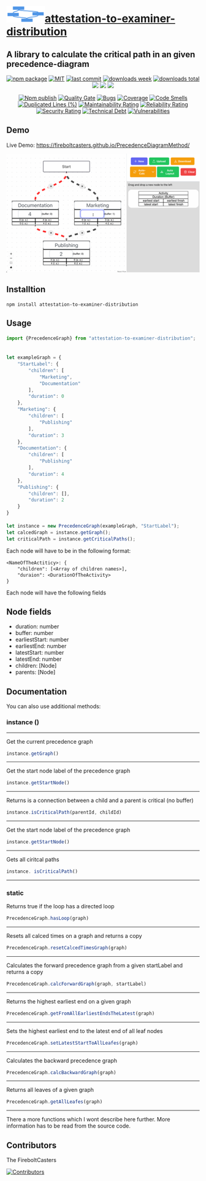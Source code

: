 <h1><a href="https://github.com/FireboltCasters/AttestationToExaminerDistribution"><img src="https://raw.githubusercontent.com/FireboltCasters/AttestationToExaminerDistribution/main/icon.png" width="100" heigth="100" /></a><a href="https://github.com/FireboltCasters/AttestationToExaminerDistribution">attestation-to-examiner-distribution</a></h1><h2>A library to calculate the critical path in an given precedence-diagram</h2>

<p align="center">
  <a href="https://badge.fury.io/js/attestation-to-examiner-distribution.svg"><img src="https://badge.fury.io/js/attestation-to-examiner-distribution.svg" alt="npm package" /></a>
  <a href="https://img.shields.io/github/license/FireboltCasters/PrecedenceDiagramMethod"><img src="https://img.shields.io/github/license/FireboltCasters/PrecedenceDiagramMethod" alt="MIT" /></a>
  <a href="https://img.shields.io/github/last-commit/FireboltCasters/PrecedenceDiagramMethod?logo=git"><img src="https://img.shields.io/github/last-commit/FireboltCasters/PrecedenceDiagramMethod?logo=git" alt="last commit" /></a>
  <a href="https://www.npmjs.com/package/attestation-to-examiner-distribution"><img src="https://img.shields.io/npm/dm/attestation-to-examiner-distribution.svg" alt="downloads week" /></a>
  <a href="https://www.npmjs.com/package/attestation-to-examiner-distribution"><img src="https://img.shields.io/npm/dt/attestation-to-examiner-distribution.svg" alt="downloads total" /></a>
  <a href="https://github.com/google/gts" alt="Google TypeScript Style"><img src="https://img.shields.io/badge/code%20style-google-blueviolet.svg"/></a>
  <a href="https://shields.io/" alt="Google TypeScript Style"><img src="https://img.shields.io/badge/uses-TypeScript-blue.svg"/></a>
  <a href="https://github.com/marketplace/actions/lint-action"><img src="https://img.shields.io/badge/uses-Lint%20Action-blue.svg"/></a>
</p>


<p align="center">
  <a href="https://github.com/FireboltCasters/PrecedenceDiagramMethod/actions/workflows/npmPublish.yml"><img src="https://github.com/FireboltCasters/PrecedenceDiagramMethod/actions/workflows/npmPublish.yml/badge.svg" alt="Npm publish" /></a>
  <a href="https://sonarcloud.io/dashboard?id=FireboltCasters_PrecedenceDiagramMethod"><img src="https://sonarcloud.io/api/project_badges/measure?project=FireboltCasters_PrecedenceDiagramMethod&metric=alert_status" alt="Quality Gate" /></a>
  <a href="https://sonarcloud.io/dashboard?id=FireboltCasters_PrecedenceDiagramMethod"><img src="https://sonarcloud.io/api/project_badges/measure?project=FireboltCasters_PrecedenceDiagramMethod&metric=bugs" alt="Bugs" /></a>
  <a href="https://sonarcloud.io/dashboard?id=FireboltCasters_PrecedenceDiagramMethod"><img src="https://sonarcloud.io/api/project_badges/measure?project=FireboltCasters_PrecedenceDiagramMethod&metric=coverage" alt="Coverage" /></a>
  <a href="https://sonarcloud.io/dashboard?id=FireboltCasters_PrecedenceDiagramMethod"><img src="https://sonarcloud.io/api/project_badges/measure?project=FireboltCasters_PrecedenceDiagramMethod&metric=code_smells" alt="Code Smells" /></a>
  <a href="https://sonarcloud.io/dashboard?id=FireboltCasters_PrecedenceDiagramMethod"><img src="https://sonarcloud.io/api/project_badges/measure?project=FireboltCasters_PrecedenceDiagramMethod&metric=duplicated_lines_density" alt="Duplicated Lines (%)" /></a>
  <a href="https://sonarcloud.io/dashboard?id=FireboltCasters_PrecedenceDiagramMethod"><img src="https://sonarcloud.io/api/project_badges/measure?project=FireboltCasters_PrecedenceDiagramMethod&metric=sqale_rating" alt="Maintainability Rating" /></a>
  <a href="https://sonarcloud.io/dashboard?id=FireboltCasters_PrecedenceDiagramMethod"><img src="https://sonarcloud.io/api/project_badges/measure?project=FireboltCasters_PrecedenceDiagramMethod&metric=reliability_rating" alt="Reliability Rating" /></a>
  <a href="https://sonarcloud.io/dashboard?id=FireboltCasters_PrecedenceDiagramMethod"><img src="https://sonarcloud.io/api/project_badges/measure?project=FireboltCasters_PrecedenceDiagramMethod&metric=security_rating" alt="Security Rating" /></a>
  <a href="https://sonarcloud.io/dashboard?id=FireboltCasters_PrecedenceDiagramMethod"><img src="https://sonarcloud.io/api/project_badges/measure?project=FireboltCasters_PrecedenceDiagramMethod&metric=sqale_index" alt="Technical Debt" /></a>
  <a href="https://sonarcloud.io/dashboard?id=FireboltCasters_PrecedenceDiagramMethod"><img src="https://sonarcloud.io/api/project_badges/measure?project=FireboltCasters_PrecedenceDiagramMethod&metric=vulnerabilities" alt="Vulnerabilities" /></a>
</p>

## Demo

Live Demo: https://fireboltcasters.github.io/PrecedenceDiagramMethod/

<img src="https://raw.githubusercontent.com/FireboltCasters/PrecedenceDiagramMethod/main/Demo.gif" alt="Coverage" />

## Installtion

```
npm install attestation-to-examiner-distribution
```

## Usage

```ts
import {PrecedenceGraph} from "attestation-to-examiner-distribution";


let exampleGraph = {
    "StartLabel": {
        "children": [
            "Marketing",
            "Documentation"
        ],
        "duration": 0
    },
    "Marketing": {
        "children": [
            "Publishing"
        ],
        "duration": 3
    },
    "Documentation": {
        "children": [
            "Publishing"
        ],
        "duration": 4
    },
    "Publishing": {
        "children": [],
        "duration": 2
    }
}

let instance = new PrecedenceGraph(exampleGraph, "StartLabel");
let calcedGraph = instance.getGraph();
let criticalPath = instance.getCriticalPaths();
```

Each node will have to be in the following format:

```
<NameOfTheActiticy>: {
    "children": [<Array of children names>],
    "duraion": <DurationOfTheActivity>
}
```


Each node will have the following fields

## Node fields

- duration: number
- buffer: number
- earliestStart: number
- earliestEnd: number
- latestStart: number
- latestEnd: number
- children: [Node]
- parents: [Node]

## Documentation

You can also use additional methods:

### instance ()

---

Get the current precedence graph
```ts
instance.getGraph()
```
---

Get the start node label of the precedence graph
```ts
instance.getStartNode()
```
---

Returns is a connection between a child and a parent is critical (no buffer)
```ts
instance.isCriticalPath(parentId, childId)
```
---

Get the start node label of the precedence graph
```ts
instance.getStartNode()
```
---

Gets all ciritcal paths
```ts
instance. isCriticalPath()
```
---


### static

Returns true if the loop has a directed loop
```ts
PrecedenceGraph.hasLoop(graph)
```
---

Resets all calced times on a graph and returns a copy
```ts
PrecedenceGraph.resetCalcedTimesGraph(graph)
```
---

Calculates the forward precedence graph from a given startLabel and returns a copy
```ts
PrecedenceGraph.calcForwardGraph(graph, startLabel)
```
---

Returns the highest earliest end on a given graph
```ts
PrecedenceGraph.getFromAllEarliestEndsTheLatest(graph)
```
---

Sets the highest earliest end to the latest end of all leaf nodes
```ts
PrecedenceGraph.setLatestStartToAllLeafes(graph)
```
---

Calculates the backward precedence graph
```ts
PrecedenceGraph.calcBackwardGraph(graph)
```
---

Returns all leaves of a given graph
```ts
PrecedenceGraph.getAllLeafes(graph)
```
---

There a more functions which I wont describe here further. More information has to be read from the source code.

## Contributors

The FireboltCasters

<a href="https://github.com/FireboltCasters/PrecedenceDiagramMethod"><img src="https://contrib.rocks/image?repo=FireboltCasters/PrecedenceDiagramMethod" alt="Contributors" /></a>
